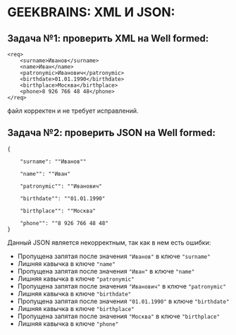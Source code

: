 # GEEKBRAINS: XML И JSON:
## Задача №1: проверить XML на Well formed:
```
<req>
    <surname>Иванов</surname>
    <name>Иван</name>
    <patronymic>Иванович</patronymic>
    <birthdate>01.01.1990</birthdate>
    <birthplace>Москва</birthplace>
    <phone>8 926 766 48 48</phone>
</req>
```
файл корректен и не требует исправлений.

## Задача №2: проверить JSON на Well formed:
```
{

    "surname": ""Иванов""

    "name"": ""Иван"

    "patronymic"": ""Иванович"

    "birthdate"": ""01.01.1990"

    "birthplace"": ""Москва"

    "phone"": ""8 926 766 48 48"
}
```
Данный JSON является некорректным, так как в нем есть ошибки:

- Пропущена запятая после значения `"Иванов"` в ключе `"surname"`
- Лишняя кавычка в ключе `"name"`
- Пропущена запятая после значения `"Иван"` в ключе `"name"`
- Лишняя кавычка в ключе `"patronymic"`
- Пропущена запятая после значения `"Иванович"` в ключе `"patronymic"`
- Лишняя кавычка в ключе `"birthdate"`
- Пропущена запятая после значения `"01.01.1990"` в ключе `"birthdate"`
- Лишняя кавычка в ключе `"birthplace"`
- Пропущена запятая после значения `"Москва"` в ключе `"birthplace"`
- Лишняя кавычка в ключе `"phone"`
